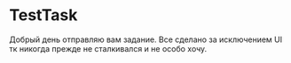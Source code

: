# TestTask
 Добрый день отправляю вам задание. Все сделано за исключением UI тк никогда прежде не сталкивался и не особо хочу.
